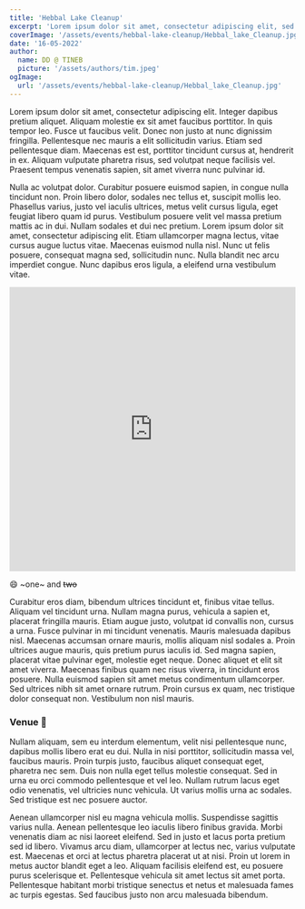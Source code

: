 ```yaml
---
title: 'Hebbal Lake Cleanup'
excerpt: 'Lorem ipsum dolor sit amet, consectetur adipiscing elit, sed do eiusmod tempor incididunt ut labore et dolore magna aliqua. Praesent elementum facilisis leo vel fringilla est ullamcorper eget. At imperdiet dui accumsan sit amet nulla facilities morbi tempus.'
coverImage: '/assets/events/hebbal-lake-cleanup/Hebbal_lake_Cleanup.jpg'
date: '16-05-2022'
author:
  name: DD @ TINEB
  picture: '/assets/authors/tim.jpeg'
ogImage:
  url: '/assets/events/hebbal-lake-cleanup/Hebbal_lake_Cleanup.jpg'
---
```


Lorem ipsum dolor sit amet, consectetur adipiscing elit. Integer dapibus pretium aliquet. Aliquam molestie ex sit amet faucibus porttitor. In quis tempor leo. Fusce ut faucibus velit. Donec non justo at nunc dignissim fringilla. Pellentesque nec mauris a elit sollicitudin varius. Etiam sed pellentesque diam. Maecenas est est, porttitor tincidunt cursus at, hendrerit in ex. Aliquam vulputate pharetra risus, sed volutpat neque facilisis vel. Praesent tempus venenatis sapien, sit amet viverra nunc pulvinar id.

Nulla ac volutpat dolor. Curabitur posuere euismod sapien, in congue nulla tincidunt non. Proin libero dolor, sodales nec tellus et, suscipit mollis leo. Phasellus varius, justo vel iaculis ultrices, metus velit cursus ligula, eget feugiat libero quam id purus. Vestibulum posuere velit vel massa pretium mattis ac in dui. Nullam sodales et dui nec pretium. Lorem ipsum dolor sit amet, consectetur adipiscing elit. Etiam ullamcorper magna lectus, vitae cursus augue luctus vitae. Maecenas euismod nulla nisl. Nunc ut felis posuere, consequat magna sed, sollicitudin nunc. Nulla blandit nec arcu imperdiet congue. Nunc dapibus eros ligula, a eleifend urna vestibulum vitae.
 
<iframe width="100%" height="500px" src="https://www.youtube.com/embed/dQw4w9WgXcQ" title="YouTube video player" frameborder="0" allow="accelerometer; autoplay; clipboard-write; encrypted-media; gyroscope; picture-in-picture" allowfullscreen></iframe>

:smile: ~one~ and ~~two~~

Curabitur eros diam, bibendum ultrices tincidunt et, finibus vitae tellus. Aliquam vel tincidunt urna. Nullam magna purus, vehicula a sapien et, placerat fringilla mauris. Etiam augue justo, volutpat id convallis non, cursus a urna. Fusce pulvinar in mi tincidunt venenatis. Mauris malesuada dapibus nisl. Maecenas accumsan ornare mauris, mollis aliquam nisl sodales a. Proin ultrices augue mauris, quis pretium purus iaculis id. Sed magna sapien, placerat vitae pulvinar eget, molestie eget neque. Donec aliquet et elit sit amet viverra. Maecenas finibus quam nec risus viverra, in tincidunt eros posuere. Nulla euismod sapien sit amet metus condimentum ullamcorper. Sed ultrices nibh sit amet ornare rutrum. Proin cursus ex quam, nec tristique dolor consequat non. Vestibulum non nisl mauris.

### Venue :pushpin:

Nullam aliquam, sem eu interdum elementum, velit nisi pellentesque nunc, dapibus mollis libero erat eu dui. Nulla in nisi porttitor, sollicitudin massa vel, faucibus mauris. Proin turpis justo, faucibus aliquet consequat eget, pharetra nec sem. Duis non nulla eget tellus molestie consequat. Sed in urna eu orci commodo pellentesque et vel leo. Nullam rutrum lacus eget odio venenatis, vel ultricies nunc vehicula. Ut varius mollis urna ac sodales. Sed tristique est nec posuere auctor.

Aenean ullamcorper nisl eu magna vehicula mollis. Suspendisse sagittis varius nulla. Aenean pellentesque leo iaculis libero finibus gravida. Morbi venenatis diam ac nisi laoreet eleifend. Sed in justo et lacus porta pretium sed id libero. Vivamus arcu diam, ullamcorper at lectus nec, varius vulputate est. Maecenas et orci at lectus pharetra placerat ut at nisi. Proin ut lorem in metus auctor blandit eget a leo. Aliquam facilisis eleifend est, eu posuere purus scelerisque et. Pellentesque vehicula sit amet lectus sit amet porta. Pellentesque habitant morbi tristique senectus et netus et malesuada fames ac turpis egestas. Sed faucibus justo non arcu malesuada bibendum.
